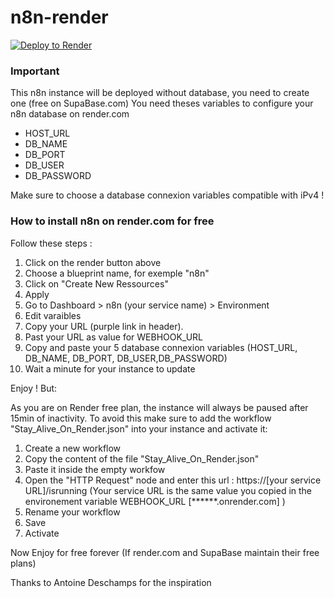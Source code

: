 # n8n-render

[![Deploy to Render](https://render.com/images/deploy-to-render-button.svg)](https://render.com/deploy)


### Important
This n8n instance will be deployed without database, you need to create one (free on SupaBase.com)
You need theses variables to configure your n8n database on render.com
- HOST_URL
- DB_NAME
- DB_PORT
- DB_USER
- DB_PASSWORD

Make sure to choose a database connexion variables compatible with iPv4 !

### How to install n8n on render.com for free

Follow these steps :

1. Click on the render button above
2. Choose a blueprint name, for exemple "n8n"
3. Click on "Create New Ressources"
4. Apply
5. Go to Dashboard > n8n (your service name) > Environment
6. Edit varaibles
7. Copy your URL (purple link in header).
8. Past your URL as value for WEBHOOK_URL
9. Copy and paste your 5 database connexion variables (HOST_URL, DB_NAME, DB_PORT, DB_USER,DB_PASSWORD)
10. Wait a minute for your instance to update

Enjoy ! But:

As you are on Render free plan, the instance will always be paused after 15min of inactivity. To avoid this make sure to add the workflow "Stay_Alive_On_Render.json" into your instance and activate it:

1. Create a new workflow
2. Copy the content of the file "Stay_Alive_On_Render.json"
3. Paste it inside the empty workfow
4. Open the "HTTP Request" node and enter this url : https://[your service URL]/isrunning
(Your service URL is the same value you copied in the environement variable WEBHOOK_URL [******.onrender.com] )
5. Rename your workflow
6. Save
7. Activate


Now Enjoy for free forever (If render.com and SupaBase maintain their free plans)


Thanks to Antoine Deschamps for the inspiration
